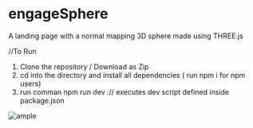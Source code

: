 # engageSphere
A landing page with a normal mapping 3D sphere made using THREE.js

//To Run
1. Clone the repository / Download as Zip
2. cd into the directory and install all dependencies ( run npm i for npm users)
3. run comman npm run dev :// executes dev script defined inside package.json




![ample](https://user-images.githubusercontent.com/70103328/119232748-015d6400-bb44-11eb-8d1f-40e0fddc78ab.png)
